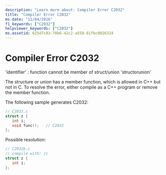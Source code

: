 ```yaml
---
description: "Learn more about: Compiler Error C2032"
title: "Compiler Error C2032"
ms.date: "11/04/2016"
f1_keywords: ["C2032"]
helpviewer_keywords: ["C2032"]
ms.assetid: 625d7c83-70b6-42c2-a558-81fbc0026324
---
```

# Compiler Error C2032

'identifier' : function cannot be member of struct/union 'structorunion'

The structure or union has a member function, which is allowed in C++ but not in C. To resolve the error, either compile as a C++ program or remove the member function.

The following sample generates C2032:

```c
// C2032.c
struct z {
   int i;
   void func();   // C2032
};
```

Possible resolution:

```c
// C2032b.c
// compile with: /c
struct z {
   int i;
};
```
